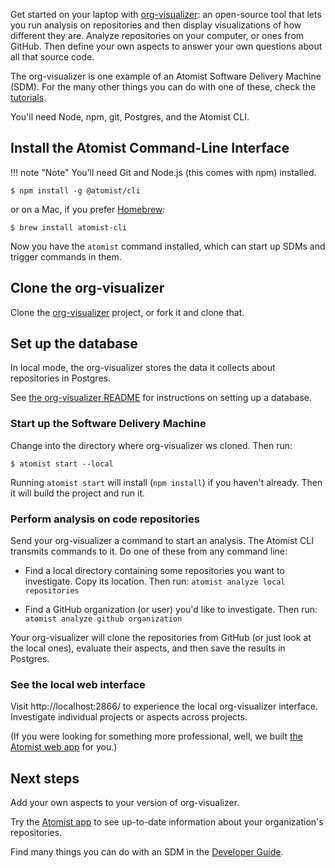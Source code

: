 Get started on your laptop with [org-visualizer][]:
an open-source tool that lets you run analysis on repositories and then display visualizations of how different they are.
Analyze repositories on your computer, or ones from GitHub. Then define your own aspects to answer your own questions about
all that source code.

The org-visualizer is one example of an Atomist Software Delivery Machine (SDM). For the many other things you can do with one of these, check the [tutorials](tutorials.md).

You'll need Node, npm, git, Postgres, and the Atomist CLI.

## Install the Atomist Command-Line Interface

!!! note "Note"
    You’ll need Git and Node.js (this comes with npm) installed.

```
$ npm install -g @atomist/cli
```

or on a Mac, if you prefer [Homebrew][brew]:

```
$ brew install atomist-cli
```

Now you have the `atomist` command installed, which can start up SDMs and trigger commands in them.

[brew]: https://brew.sh/ (Homebrew)

## Clone the org-visualizer

Clone the [org-visualizer][] project, or fork it and clone that.

[org-visualizer]: https://github.com/atomist/org-visualizer (Org Visualizer on GitHub)

## Set up the database

In local mode, the org-visualizer stores the data it collects about repositories in Postgres.

See [the org-visualizer README](https://github.com/atomist/org-visualizer/#database-setup) for instructions
on setting up a database.

### Start up the Software Delivery Machine

Change into the directory where org-visualizer ws cloned. Then run:

```
$ atomist start --local
```

Running `atomist start` will install (`npm install`) if you haven't already. 
Then it will build the project and run it.

### Perform analysis on code repositories

Send your org-visualizer a command to start an analysis. The Atomist CLI transmits commands to it.
Do one of these from any command line:

* Find a local directory containing some repositories you want to investigate. Copy its location. Then run: `atomist analyze local repositories`

* Find a GitHub organization (or user) you'd like to investigate. Then run: `atomist analyze github organization`

Your org-visualizer will clone the repositories from GitHub (or just look at the local ones), evaluate their aspects,
and then save the results in Postgres.

### See the local web interface

Visit http://localhost:2866/ to experience the local org-visualizer interface. Investigate individual projects
or aspects across projects.

(If you were looking for something more professional, well, we built [the Atomist web app][web-app] for you.)

[web-app]: https://app.atomist.com (Atomist Web App)

## Next steps

Add your own aspects to your version of org-visualizer.
<!-- TODO: put a link to the aspect-creation tutorial here -->

Try the [Atomist app](https://app.atomist.com) to see up-to-date information about your organization's repositories.

Find many things you can do with an SDM in the
[Developer Guide][developer-guide].

[developer-guide]: developer/index.md (Atomist Developer Guide)
[setup]: user/index.md (Atomist Setup)
[create-project]: https://app.atomist.com/workspace/project/project (Project Creation)
